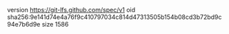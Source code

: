 version https://git-lfs.github.com/spec/v1
oid sha256:9e141d74e4a76f9c410797034c814d47313505b154b08cd3b72bd9c94e7b6d9e
size 1586
